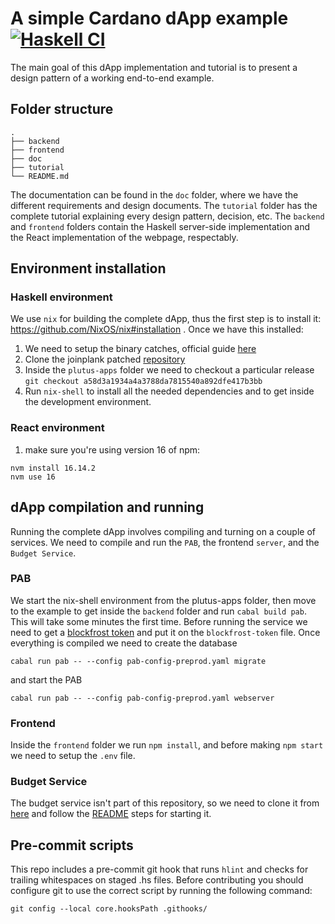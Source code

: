 # A simple Cardano dApp example [![Haskell CI](https://github.com/joinplank/cardano-e2e-example/actions/workflows/haskell.yml/badge.svg?branch=main)](https://github.com/joinplank/cardano-e2e-example/actions/workflows/haskell.yml)

The main goal of this dApp implementation and tutorial is to present a design
pattern of a working end-to-end example.

## Folder structure

```shell
.
├── backend
├── frontend
├── doc
├── tutorial
└── README.md
```
The documentation can be found in the `doc` folder, where we have the different
requirements and design documents. The `tutorial` folder has the complete tutorial
explaining every design pattern, decision, etc. The `backend` and `frontend` folders
contain the Haskell server-side implementation and the React implementation of
the webpage, respectably.

## Environment installation

### Haskell environment
We use `nix` for building the complete dApp, thus the first step is to install
it: https://github.com/NixOS/nix#installation . Once we have this installed:

1. We need to setup the binary catches, official guide [here](https://github.com/input-output-hk/plutus-apps#how-to-set-up-the-iohk-binary-caches)
2. Clone the joinplank patched [repository](https://github.com/joinplank/plutus-apps/)
3. Inside the `plutus-apps` folder we need to checkout a particular release
   `git checkout a58d3a1934a4a3788da7815540a892dfe417b3bb`
4. Run `nix-shell` to install all the needed dependencies and to get inside the
   development environment.

### React environment

1. make sure you're using version 16 of npm:
```
nvm install 16.14.2
nvm use 16
```
## dApp compilation and running

Running the complete dApp involves compiling and turning on a couple of services. We
need to compile and run the `PAB`, the frontend `server`, and the `Budget Service`.

### PAB

We start the nix-shell environment from the plutus-apps folder, then move to the
example to get inside the `backend` folder and run `cabal build pab`. This will
take some minutes the first time. Before running the service we need to get a
[blockfrost token](https://blockfrost.dev/docs/overview/getting-started) and put
it on the `blockfrost-token` file. Once everything is compiled we need to create
the database

`cabal run pab -- --config pab-config-preprod.yaml migrate`

and start the PAB

`cabal run pab -- --config pab-config-preprod.yaml webserver`

### Frontend

Inside the `frontend` folder we run `npm install`, and before making `npm start`
we need to setup the `.env` file.

### Budget Service

The budget service isn't part of this repository, so we need to clone it from
[here](https://github.com/joinplank/plutus-budget-service) and follow the [README](https://github.com/joinplank/plutus-budget-service/blob/main/README.md)
steps for starting it.

## Pre-commit scripts

This repo includes a pre-commit git hook that runs `hlint` and checks for trailing whitespaces on staged .hs files. Before contributing you should configure git to use the correct script by running the following command:

`git config --local core.hooksPath .githooks/`
